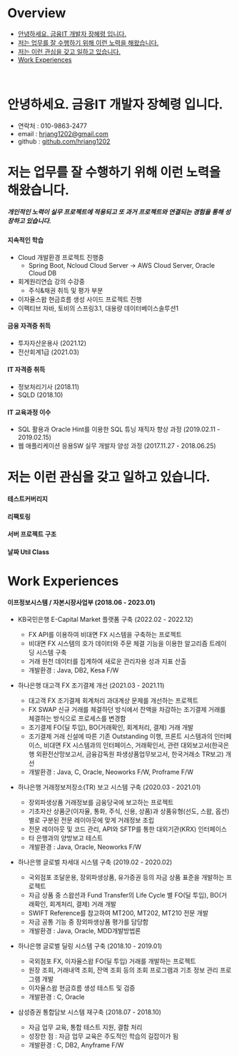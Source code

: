 # Overview
* [안녕하세요. 금융IT 개발자 장혜령 입니다.](#안녕하세요-금융it-개발자-장혜령-입니다)
* [저는 업무를 잘 수행하기 위해 이런 노력을 해왔습니다.](#저는-업무를-잘-수행하기-위해-이런-노력을-해왔습니다)
* [저는 이런 관심을 갖고 일하고 있습니다.](#저는-이런-관심을-갖고-일하고-있습니다)
* [Work Experiences](#work-experiences)

<br/>

# 안녕하세요. 금융IT 개발자 장혜령 입니다.
 * 연락처 : 010-9863-2477
 * email : hrjang1202@gmail.com
 * github : [github.com/hrjang1202](https://github.com/hrjang1202)

# 저는 업무를 잘 수행하기 위해 이런 노력을 해왔습니다.
##### 개인적인 노력이 실무 프로젝트에 적용되고 또 과거 프로젝트와 연결되는 경험을 통해 성장하고 있습니다.

#### 지속적인 학습
* Cloud 개발환경 프로젝트 진행중
  * Spring Boot, Ncloud Cloud Server -> AWS Cloud Server, Oracle Cloud DB
* 회계원리연습 강의 수강중
  * 주식&채권 취득 및 평가 부분
* 이자율스왑 현금흐름 생성 사이드 프로젝트 진행
* 이펙티브 자바, 토비의 스프링3.1, 대용량 데이터베이스솔루션1

#### 금융 자격증 취득
* 투자자산운용사 (2021.12)
* 전산회계1급 (2021.03)

#### IT 자격증 취득
* 정보처리기사 (2018.11)
* SQLD (2018.10)

#### IT 교육과정 이수
* SQL 활용과 Oracle Hint를 이용한 SQL 튜닝 재직자 향상 과정 (2019.02.11 - 2019.02.15)
* 웹 애플리케이션 응용SW 실무 개발자 양성 과정 (2017.11.27 -  2018.06.25)

# 저는 이런 관심을 갖고 일하고 있습니다.
#### 테스트커버리지
#### 리팩토링
#### 서버 프로젝트 구조
#### 날짜 Util Class


# Work Experiences
#### 이프정보시스템 / 자본시장사업부 (2018.06 - 2023.01)

* KB국민은행 E-Capital Market 플랫폼 구축 (2022.02 - 2022.12)
  
  * FX API를 이용하여 비대면 FX 시스템을 구축하는 프로젝트
  * 비대면 FX 시스템의 호가 데이터와 주문 체결 기능을 이용한 알고리즘 트레이딩 시스템 구축
  * 거래 원천 데이터를 집계하여 새로운 관리자용 성과 지표 산출
  * 개발환경 : Java, DB2, Kesa F/W

* 하나은행 대고객 FX 조기결제 개선 (2021.03 - 2021.11)
  
  * 대고객 FX 조기결제 회계처리 과대계상 문제를 개선하는 프로젝트
  * FX SWAP 신규 거래를 체결하던 방식에서 잔액을 차감하는 조기결제 거래를 체결하는 방식으로 프로세스를 변경함
  * 조기결제 FO(딜 투입), BO(거래확인, 회계처리, 결제) 거래 개발
  * 조기결제 거래 신설에 따른 기존 Outstanding 이행, 프론트 시스템과의 인터페이스, 비대면 FX 시스템과의 인터페이스, 거래확인서, 관련 대외보고서(한국은행 외환전산망보고서, 금융감독원 파생상품업무보고서, 한국거래소 TR보고) 개선
  * 개발환경 : Java, C, Oracle, Neoworks F/W, Proframe F/W

* 하나은행 거래정보저장소(TR) 보고 시스템 구축 (2020.03 - 2021.01)
  
  * 장외파생상품 거래정보를 금융당국에 보고하는 프로젝트
  * 기초자산 상품군(이자율, 통화, 주식, 신용, 상품)과 상품유형(선도, 스왑, 옵션) 별로 구분된 전문 레이아웃에 맞게 거래정보 조립
  * 전문 레이아웃 및 코드 관리, API와 SFTP를 통한 대외기관(KRX) 인터페이스
  * 타 은행과의 양방보고 테스트
  * 개발환경 : Java, Oracle, Neoworks F/W

* 하나은행 글로벌 차세대 시스템 구축 (2019.02 - 2020.02)

  * 국외점포 조달운용, 장외파생상품, 유가증권 등의 자금 상품 표준을 개발하는 프로젝트
  * 자금 상품 중 스왑션과 Fund Transfer의 Life Cycle 별 FO(딜 투입), BO(거래확인, 회계처리, 결제) 거래 개발
  * SWIFT Reference를 참고하여 MT200, MT202, MT210 전문 개발
  * 자금 공통 기능 중 장외파생상품 평가를 담당함
  * 개발환경 : Java, Oracle, MDD개발방법론

* 하나은행 글로벌 딜링 시스템 구축 (2018.10 - 2019.01)

  * 국외점포 FX, 이자율스왑 FO(딜 투입) 거래를 개발하는 프로젝트
  * 원장 조회, 거래내역 조회, 잔액 조회 등의 조회 프로그램과 기초 정보 관리 프로그램 개발
  * 이자율스왑 현금흐름 생성 테스트 및 검증
  * 개발환경 : C, Oracle

* 삼성증권 통합담보 시스템 재구축 (2018.07 - 2018.10)
  
  * 자금 업무 교육, 통합 테스트 지원, 결함 처리
  * 성장한 점 : 자금 업무 교육은 주도적인 학습의 길잡이가 됨
  * 개발환경 : C, DB2, Anyframe F/W
